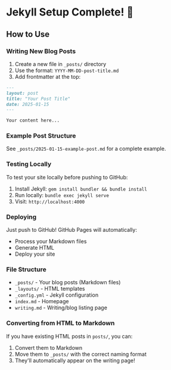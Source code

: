 # Jekyll Setup Complete! 🎉

## How to Use

### Writing New Blog Posts

1. Create a new file in `_posts/` directory
2. Use the format: `YYYY-MM-DD-post-title.md`
3. Add frontmatter at the top:

```markdown
---
layout: post
title: "Your Post Title"
date: 2025-01-15
---

Your content here...
```

### Example Post Structure

See `_posts/2025-01-15-example-post.md` for a complete example.

### Testing Locally

To test your site locally before pushing to GitHub:

1. Install Jekyll: `gem install bundler && bundle install`
2. Run locally: `bundle exec jekyll serve`
3. Visit: `http://localhost:4000`

### Deploying

Just push to GitHub! GitHub Pages will automatically:
- Process your Markdown files
- Generate HTML
- Deploy your site

### File Structure

- `_posts/` - Your blog posts (Markdown files)
- `_layouts/` - HTML templates
- `_config.yml` - Jekyll configuration
- `index.md` - Homepage
- `writing.md` - Writing/blog listing page

### Converting from HTML to Markdown

If you have existing HTML posts in `posts/`, you can:
1. Convert them to Markdown
2. Move them to `_posts/` with the correct naming format
3. They'll automatically appear on the writing page!

